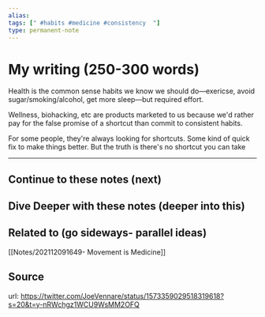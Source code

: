 ```yaml
---
alias: 
tags: [" #habits #medicine #consistency  "]
type: permanent-note
---
```


# My writing (250-300 words)

Health is the common sense habits we know we should do—exericse, avoid sugar/smoking/alcohol, get more sleep—but required effort.

Wellness, biohacking, etc are products marketed to us because we'd rather pay for the false promise of a shortcut than commit to consistent habits.

For some people, they're always looking for shortcuts. Some kind of quick fix to make things better. But the truth is there's no shortcut you can take

---
## Continue to these notes (next)

## Dive Deeper with these notes (deeper into this)
		
## Related to (go sideways- parallel ideas)
[[Notes/202112091649- Movement is Medicine]]

## Source
url: https://twitter.com/JoeVennare/status/1573359029518319618?s=20&t=y-nRWchgz1WCU9WsMM2OFQ